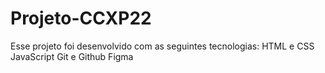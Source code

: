 # Projeto-CCXP22
Esse projeto foi desenvolvido com as seguintes tecnologias:  HTML e CSS JavaScript Git e Github Figma
